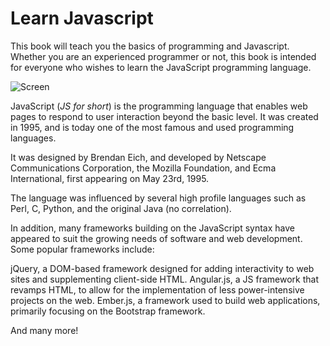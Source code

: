 Learn Javascript
======

This book will teach you the basics of programming and Javascript. Whether you are an experienced programmer or not, this book is intended for everyone who wishes to learn the JavaScript programming language.

![Screen](./assets/intro.png)

JavaScript (*JS for short*) is the programming language that enables web pages to respond to user interaction beyond the basic level. It was created in 1995, and is today one of the most famous and used programming languages.

It was designed by Brendan Eich, and developed by Netscape Communications Corporation, the Mozilla Foundation, and Ecma International, first appearing on May 23rd, 1995. 

The language was influenced by several high profile languages such as Perl, C, Python, and the original Java (no correlation). 

In addition, many frameworks building on the JavaScript syntax have appeared to suit the growing needs of software and web development. Some popular frameworks include:

  jQuery, a DOM-based framework designed for adding interactivity to web sites and supplementing client-side HTML.
  Angular.js, a JS framework that revamps HTML, to allow for the implementation of less power-intensive projects on the web.
  Ember.js, a framework used to build web applications, primarily focusing on the Bootstrap framework.
  
  And many more!

